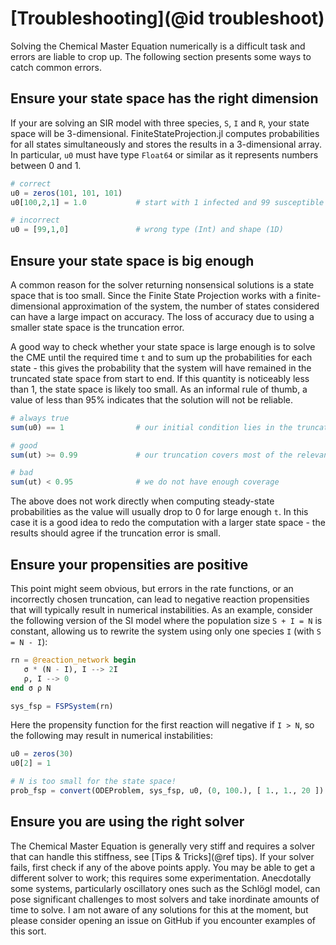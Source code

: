 # [Troubleshooting](@id troubleshoot)

Solving the Chemical Master Equation numerically is a difficult task and errors are liable to crop up. The following section presents some ways to catch common errors.

## Ensure your state space has the right dimension

If your are solving an SIR model with three species, ``S``, ``I`` and ``R``, your state space will be 3-dimensional. FiniteStateProjection.jl computes probabilities for all states simultaneously and stores the results in a 3-dimensional array. In particular, `u0` must have type `Float64` or similar as it represents numbers between 0 and 1.

```julia
# correct
u0 = zeros(101, 101, 101)
u0[100,2,1] = 1.0           # start with 1 infected and 99 susceptible individuals

# incorrect
u0 = [99,1,0]               # wrong type (Int) and shape (1D)
```

## Ensure your state space is big enough

A common reason for the solver returning nonsensical solutions is a state space that is too small. Since the Finite State Projection works with a finite-dimensional approximation of the system, the number of states considered can have a large impact on accuracy. The loss of accuracy due to using a smaller state space is the truncation error.

A good way to check whether your state space is large enough is to solve the CME until the required time ``t`` and to sum up the probabilities for each state - this gives the probability that the system will have remained in the truncated state space from start to end. If this quantity is noticeably less than 1, the state space is likely too small. As an informal rule of thumb, a value of less than 95% indicates that the solution will not be reliable.

```julia
# always true
sum(u0) == 1                # our initial condition lies in the truncated state space

# good
sum(ut) >= 0.99             # our truncation covers most of the relevant states

# bad
sum(ut) < 0.95              # we do not have enough coverage
```

The above does not work directly when computing steady-state probabilities as the value will usually drop to 0 for large enough ``t``. In this case it is a good idea to redo the computation with a larger state space - the results should agree if the truncation error is small.

## Ensure your propensities are positive

This point might seem obvious, but errors in the rate functions, or an incorrectly chosen truncation, can lead to negative reaction propensities that will typically result in numerical instabilities. As an example, consider the following version of the SI model where the population size ``S + I = N`` is constant, allowing us to rewrite the system using only one species ``I`` (with ``S = N - I``):

```julia
rn = @reaction_network begin
   σ * (N - I), I --> 2I
   ρ, I --> 0
end σ ρ N

sys_fsp = FSPSystem(rn)
```

Here the propensity function for the first reaction will negative if ``I > N``, so the following may result in numerical instabilities:

```julia
u0 = zeros(30)
u0[2] = 1

# N is too small for the state space!
prob_fsp = convert(ODEProblem, sys_fsp, u0, (0, 100.), [ 1., 1., 20 ])
```

## Ensure you are using the right solver

The Chemical Master Equation is generally very stiff and requires a solver that can handle this stiffness, see [Tips & Tricks](@ref tips). If your solver fails, first check if any of the above points apply. You may be able to get a different solver to work; this requires some experimentation. Anecdotally some systems, particularly oscillatory ones such as the Schlögl model, can pose significant challenges to most solvers and take inordinate amounts of time to solve. I am not aware of any solutions for this at the moment, but please consider opening an issue on GitHub if you encounter examples of this sort.
